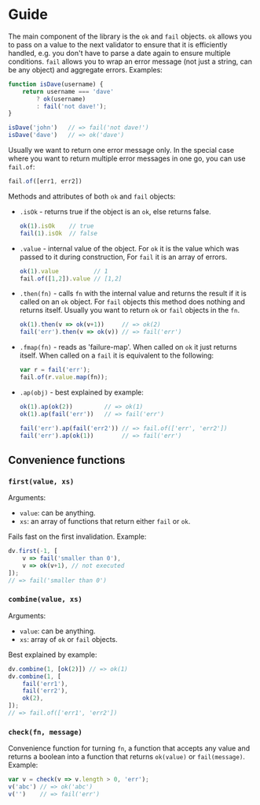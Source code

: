 # Guide

The main component of the library is the `ok` and `fail` objects.
`ok` allows you to pass on a value to the next validator to ensure
that it is efficiently handled, e.g. you don't have to parse a date
again to ensure multiple conditions. `fail` allows you to wrap an
error message (not just a string, can be any object) and aggregate
errors. Examples:

```js
function isDave(username) {
    return username === 'dave'
        ? ok(username)
        : fail('not dave!');
}

isDave('john')   // => fail('not dave!')
isDave('dave')   // => ok('dave')
```

Usually we want to return one error message only. In the special
case where you want to return multiple error messages in one go,
you can use `fail.of`:

```js
fail.of([err1, err2])
```

Methods and attributes of both `ok` and `fail` objects:

 - `.isOk` - returns true if the object is an `ok`, else returns false.

    ```js
    ok(1).isOk    // true
    fail(1).isOk  // false
    ```

 - `.value` - internal value of the object. For `ok` it is the value which
 was passed to it during construction, For `fail` it is an array of errors.

    ```js
    ok(1).value          // 1
    fail.of([1,2]).value // [1,2]
    ```

 - `.then(fn)` - calls `fn` with the internal value and returns the result
 if it is called on an `ok` object. For `fail` objects this method does
 nothing and returns itself. Usually you want to return `ok` or `fail`
 objects in the `fn`.

    ```js
    ok(1).then(v => ok(v+1))     // => ok(2)
    fail('err').then(v => ok(v)) // => fail('err')
    ```

 - `.fmap(fn)` - reads as 'failure-map'. When called on `ok` it just
 returns itself. When called on a `fail` it is equivalent to the following:

    ```js
    var r = fail('err');
    fail.of(r.value.map(fn));
    ```

 - `.ap(obj)` - best explained by example:

    ```js
    ok(1).ap(ok(2))         // => ok(1)
    ok(1).ap(fail('err'))   // => fail('err')

    fail('err').ap(fail('err2')) // => fail.of(['err', 'err2'])
    fail('err').ap(ok(1))        // => fail('err')
    ```

## Convenience functions

### `first(value, xs)`

Arguments:

 - `value`: can be anything.
 - `xs`: an array of functions that return either `fail` or `ok`.

Fails fast on the first invalidation. Example:

```js
dv.first(-1, [
    v => fail('smaller than 0'),
    v => ok(v+1), // not executed
]);
// => fail('smaller than 0')
```


### `combine(value, xs)`

Arguments:

 - `value`: can be anything.
 - `xs`: array of `ok` or `fail` objects.

Best explained by example:

```js
dv.combine(1, [ok(2)]) // => ok(1)
dv.combine(1, [
    fail('err1'),
    fail('err2'),
    ok(2),
]);
// => fail.of(['err1', 'err2'])
```

### `check(fn, message)`

Convenience function for turning `fn`, a function that accepts any
value and returns a boolean into a function that returns `ok(value)`
or `fail(message)`. Example:

```js
var v = check(v => v.length > 0, 'err');
v('abc') // => ok('abc')
v('')    // => fail('err')
```
